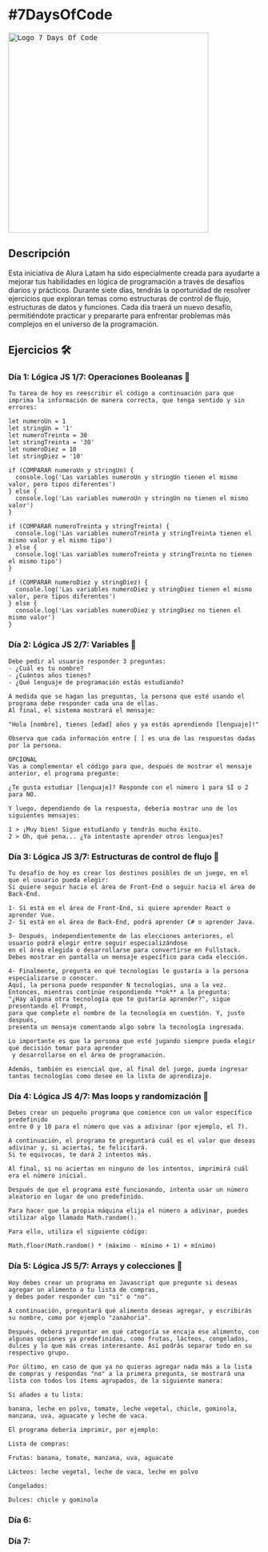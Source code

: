 # #7DaysOfCode

<kbd>
  <image
    src="./assets/logosevendays.png"
    alt="Logo 7 Days Of Code"
    caption="#7DaysOfCode"
    width="400">
</kbd>

## Descripción

Esta iniciativa de Alura Latam ha sido especialmente creada para ayudarte a mejorar tus habilidades en lógica de programación a través de desafíos diarios y prácticos.
Durante siete días, tendrás la oportunidad de resolver ejercicios que exploran temas como estructuras de control de flujo, estructuras de datos y funciones.
Cada día traerá un nuevo desafío, permitiéndote practicar y prepararte para enfrentar problemas más complejos en el universo de la programación.

## Ejercicios :hammer_and_wrench:

### Día 1: Lógica JS 1/7: Operaciones Booleanas :memo:

```
Tu tarea de hoy es reescribir el código a continuación para que imprima la información de manera correcta, que tenga sentido y sin errores:

let numeroUn = 1
let stringUn = '1'
let numeroTreinta = 30
let stringTreinta = '30'
let numeroDiez = 10
let stringDiez = '10'

if (COMPARAR numeroUn y stringUn) {
  console.log('Las variables numeroUn y stringUn tienen el mismo valor, pero tipos diferentes')
} else {
  console.log('Las variables numeroUn y stringUn no tienen el mismo valor')
}

if (COMPARAR numeroTreinta y stringTreinta) {
  console.log('Las variables numeroTreinta y stringTreinta tienen el mismo valor y el mismo tipo')
} else {
  console.log('Las variables numeroTreinta y stringTreinta no tienen el mismo tipo')
}

if (COMPARAR numeroDiez y stringDiez) {
  console.log('Las variables numeroDiez y stringDiez tienen el mismo valor, pero tipos diferentes')
} else {
  console.log('Las variables numeroDiez y stringDiez no tienen el mismo valor')
}
```

### Día 2: Lógica JS 2/7: Variables :memo:

```
Debe pedir al usuario responder 3 preguntas:
- ¿Cuál es tu nombre?
- ¿Cuántos años tienes?
- ¿Qué lenguaje de programación estás estudiando?

A medida que se hagan las preguntas, la persona que esté usando el programa debe responder cada una de ellas.
Al final, el sistema mostrará el mensaje:

"Hola [nombre], tienes [edad] años y ya estás aprendiendo [lenguaje]!"

Observa que cada información entre [ ] es una de las respuestas dadas por la persona.

OPCIONAL
Vas a complementar el código para que, después de mostrar el mensaje anterior, el programa pregunte:

¿Te gusta estudiar [lenguaje]? Responde con el número 1 para SÍ o 2 para NO.

Y luego, dependiendo de la respuesta, debería mostrar uno de los siguientes mensajes:

1 > ¡Muy bien! Sigue estudiando y tendrás mucho éxito.
2 > Oh, qué pena... ¿Ya intentaste aprender otros lenguajes?

```

### Día 3: Lógica JS 3/7: Estructuras de control de flujo :memo:

```
Tu desafío de hoy es crear los destinos posibles de un juego, en el que el usuario pueda elegir:
Si quiere seguir hacia el área de Front-End o seguir hacia el área de Back-End.

1- Si está en el área de Front-End, si quiere aprender React o aprender Vue.
2- Si está en el área de Back-End, podrá aprender C# o aprender Java.

3- Después, independientemente de las elecciones anteriores, el usuario podrá elegir entre seguir especializándose
en el área elegida o desarrollarse para convertirse en Fullstack.
Debes mostrar en pantalla un mensaje específico para cada elección.

4- Finalmente, pregunta en qué tecnologías le gustaría a la persona especializarse o conocer.
Aquí, la persona puede responder N tecnologías, una a la vez. Entonces, mientras continúe respondiendo **ok** a la pregunta:
"¿Hay alguna otra tecnología que te gustaría aprender?", sigue presentando el Prompt,
para que complete el nombre de la tecnología en cuestión. Y, justo después,
presenta un mensaje comentando algo sobre la tecnología ingresada.

Lo importante es que la persona que esté jugando siempre pueda elegir qué decisión tomar para aprender
 y desarrollarse en el área de programación.

Además, también es esencial que, al final del juego, pueda ingresar tantas tecnologías como desee en la lista de aprendizaje.
```

### Día 4: Lógica JS 4/7: Mas loops y randomización :memo:

```
Debes crear un pequeño programa que comience con un valor específico predefinido
entre 0 y 10 para el número que vas a adivinar (por ejemplo, el 7).
 
A continuación, el programa te preguntará cuál es el valor que deseas adivinar y, si aciertas, te felicitará.
Si te equivocas, te dará 2 intentos más.
 
Al final, si no aciertas en ninguno de los intentos, imprimirá cuál era el número inicial.
 
Después de que el programa esté funcionando, intenta usar un número aleatorio en lugar de uno predefinido.

Para hacer que la propia máquina elija el número a adivinar, puedes utilizar algo llamado Math.random().
 
Para ello, utiliza el siguiente código:
 
Math.floor(Math.random() * (máximo - mínimo + 1) + mínimo)
```

### Día 5: Lógica JS 5/7: Arrays y colecciones :memo:

```
Hoy debes crear un programa en Javascript que pregunte si deseas agregar un alimento a tu lista de compras,
y debes poder responder con "sí" o "no".

A continuación, preguntará qué alimento deseas agregar, y escribirás su nombre, como por ejemplo "zanahoria".

Después, deberá preguntar en qué categoría se encaja ese alimento, con algunas opciones ya predefinidas, como frutas, lácteos, congelados, dulces y lo que más creas interesante. Así podrás separar todo en su respectivo grupo.

Por último, en caso de que ya no quieras agregar nada más a la lista de compras y respondas "no" a la primera pregunta, se mostrará una lista con todos los ítems agrupados, de la siguiente manera:

Si añades a tu lista:

banana, leche en polvo, tomate, leche vegetal, chicle, gominola, manzana, uva, aguacate y leche de vaca.

El programa debería imprimir, por ejemplo:

Lista de compras:

Frutas: banana, tomate, manzana, uva, aguacate

Lácteos: leche vegetal, leche de vaca, leche en polvo

Congelados:

Dulces: chicle y gominola

```

### Día 6:

### Día 7:

